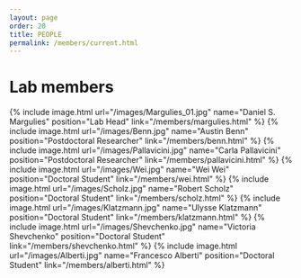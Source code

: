 ```yaml
---
layout: page
order: 20
title: PEOPLE
permalink: /members/current.html
---
```


# Lab members  

{% include image.html url="/images/Margulies_01.jpg" name="Daniel S. Margulies" position="Lab Head" link="/members/margulies.html" %} 
{% include image.html url="/images/Benn.jpg" name="Austin Benn" position="Postdoctoral Researcher" link="/members/benn.html" %} 
{% include image.html url="/images/Pallavicini.jpg" name="Carla Pallavicini" position="Postdoctoral Researcher" link="/members/pallavicini.html" %} 
{% include image.html url="/images/Wei.jpg" name="Wei Wei" position="Doctoral Student" link="/members/wei.html" %} 
{% include image.html url="/images/Scholz.jpg" name="Robert Scholz" position="Doctoral Student" link="/members/scholz.html" %} 
{% include image.html url="/images/Klatzmann.jpg" name="Ulysse Klatzmann" position="Doctoral Student" link="/members/klatzmann.html" %} 
{% include image.html url="/images/Shevchenko.jpg" name="Victoria Shevchenko" position="Doctoral Student" link="/members/shevchenko.html" %} 
{% include image.html url="/images/Alberti.jpg" name="Francesco Alberti" position="Doctoral Student" link="/members/alberti.html" %} 

